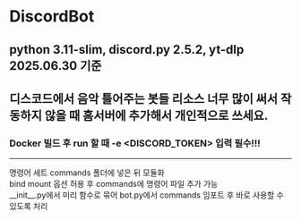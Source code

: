# DiscordBot
## python 3.11-slim, discord.py 2.5.2, yt-dlp 2025.06.30 기준
디스코드에서 음악 틀어주는 봇들 리소스 너무 많이 써서 작동하지 않을 때 홈서버에 추가해서 개인적으로 쓰세요.
---
### Docker 빌드 후 run 할 때 -e <DISCORD_TOKEN> 입력 필수!!!
---
명령어 세트 commands 폴더에 넣은 뒤 모듈화  
bind mount 옵션 허용 후 commands에 명령어 파일 추가 가능  
\_\_init\_\_.py에서 미리 함수로 묶어 bot.py에서 commands 임포트 후 바로 사용할 수 있도록 처리
